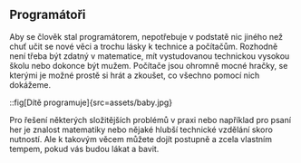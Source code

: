 ## Programátoři

Aby se člověk stal programátorem, nepotřebuje v podstatě nic jiného než chuť učit se nové věci a trochu lásky k technice a počítačům. Rozhodně není třeba být zdatný v matematice, mít vystudovanou technickou vysokou školu nebo dokonce být mužem. Počítače jsou ohromně mocné hračky, se kterými je možné prostě si hrát a zkoušet, co všechno pomocí nich dokážeme.

::fig[Dítě programuje]{src=assets/baby.jpg}

Pro řešení některých složitějších problémů v praxi nebo například pro psaní her je znalost matematiky nebo nějaké hlubší technické vzdělání skoro nutností. Ale k takovým věcem můžete dojít postupně a zcela vlastním tempem, pokud vás budou lákat a bavit.

